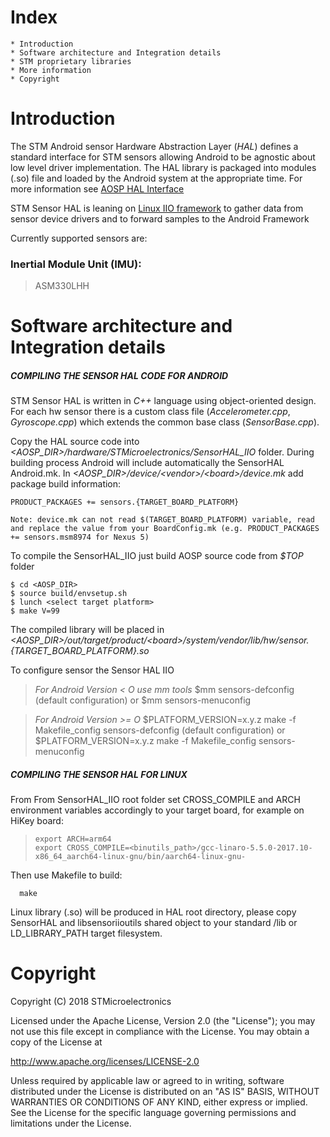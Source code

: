 Index
=====
	* Introduction
	* Software architecture and Integration details
	* STM proprietary libraries
	* More information
	* Copyright


Introduction
=========
The STM Android sensor Hardware Abstraction Layer (*HAL*) defines a standard interface for STM sensors allowing Android to be agnostic about low level driver implementation. The HAL library is packaged into modules (.so) file and loaded by the Android system at the appropriate time. For more information see [AOSP HAL Interface](https://source.android.com/devices/sensors/hal-interface.html) 

STM Sensor HAL is leaning on [Linux IIO framework](https://git.kernel.org/cgit/linux/kernel/git/torvalds/linux.git/tree/Documentation/iio) to gather data from sensor device drivers and to forward samples to the Android Framework

Currently supported sensors are:

### Inertial Module Unit (IMU):

> ASM330LHH

Software architecture and Integration details
=============
##### COMPILING THE SENSOR HAL CODE FOR ANDROID
STM Sensor HAL is written in *C++* language using object-oriented design. For each hw sensor there is a custom class file (*Accelerometer.cpp*, *Gyroscope.cpp*) which extends the common base class (*SensorBase.cpp*).

Copy the HAL source code into *<AOSP_DIR\>/hardware/STMicroelectronics/SensorHAL_IIO* folder. During building process Android will include automatically the SensorHAL Android.mk.
In *<AOSP_DIR\>/device/<vendor\>/<board\>/device.mk* add package build information:

	PRODUCT_PACKAGES += sensors.{TARGET_BOARD_PLATFORM}

	Note: device.mk can not read $(TARGET_BOARD_PLATFORM) variable, read and replace the value from your BoardConfig.mk (e.g. PRODUCT_PACKAGES += sensors.msm8974 for Nexus 5)

To compile the SensorHAL_IIO just build AOSP source code from *$TOP* folder

	$ cd <AOSP_DIR>
	$ source build/envsetup.sh
	$ lunch <select target platform>
	$ make V=99

The compiled library will be placed in *<AOSP_DIR\>/out/target/product/<board\>/system/vendor/lib/hw/sensor.{TARGET_BOARD_PLATFORM}.so*

To configure sensor the Sensor HAL IIO

> *For Android Version < O use mm tools*
>	$mm sensors-defconfig (default configuration)
> or
>	$mm sensors-menuconfig

> *For Android Version >= O*
>	$PLATFORM_VERSION=x.y.z make -f Makefile_config sensors-defconfig (default configuration)
> or
>	$PLATFORM_VERSION=x.y.z make -f Makefile_config sensors-menuconfig

##### COMPILING THE SENSOR HAL FOR LINUX
From From SensorHAL_IIO root folder set CROSS_COMPILE and ARCH environment variables accordingly to your target
board, for example on HiKey board:
>     export ARCH=arm64
>     export CROSS_COMPILE=<binutils_path>/gcc-linaro-5.5.0-2017.10-x86_64_aarch64-linux-gnu/bin/aarch64-linux-gnu-

   Then use Makefile to build:

      make

   Linux library (.so) will be produced in HAL root directory, please copy SensorHAL and libsensoriioutils shared object to your standard /lib or LD_LIBRARY_PATH target filesystem.

Copyright
========
Copyright (C) 2018 STMicroelectronics

Licensed under the Apache License, Version 2.0 (the "License");
you may not use this file except in compliance with the License.
You may obtain a copy of the License at

http://www.apache.org/licenses/LICENSE-2.0

Unless required by applicable law or agreed to in writing, software
distributed under the License is distributed on an "AS IS" BASIS,
WITHOUT WARRANTIES OR CONDITIONS OF ANY KIND, either express or implied.
See the License for the specific language governing permissions and
limitations under the License.
